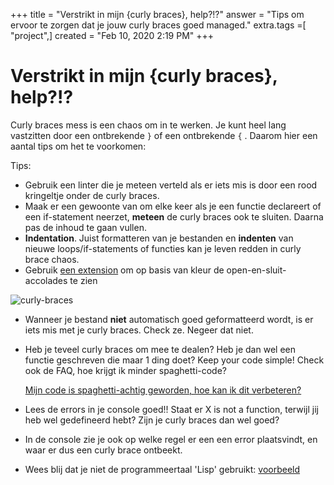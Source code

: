 +++
title = "Verstrikt in mijn {curly braces}, help?!?"
answer = "Tips om ervoor te zorgen dat je jouw curly braces goed managed."
extra.tags =[ "project",]
created = "Feb 10, 2020 2:19 PM"
+++
# Verstrikt in mijn {curly braces}, help?!?


Curly braces mess is een chaos om in te werken. Je kunt heel lang vastzitten door een ontbrekende `}` of een ontbrekende `{` . Daarom hier een aantal tips om het te voorkomen: 

Tips: 

- Gebruik een linter die je meteen verteld als er iets mis is door een rood kringeltje onder de curly braces.
- Maak er een gewoonte van om elke keer als je een functie declareert of een if-statement neerzet, **meteen** de curly braces ook te sluiten. Daarna pas de inhoud te gaan vullen.
- **Indentation**. 
Juist formatteren van je bestanden en **indenten** van nieuwe loops/if-statements of functies kan je leven redden in curly brace chaos.
- Gebruik [een extension](https://www.notion.so/wincacademy/Bracket-Pair-Colorizer-2-223642f5790a44fe8aa8ead774918df5) om op basis van kleur de open-en-sluit-accolades te zien

![curly-braces](@/curly-braces.png)

- Wanneer je bestand **niet** automatisch goed geformatteerd wordt, is er iets mis met je curly braces. Check ze. Negeer dat niet.
- Heb je teveel curly braces om mee te dealen? Heb je dan wel een functie geschreven die maar 1 ding doet? Keep your code simple! Check ook de FAQ, hoe krijgt ik minder spaghetti-code?

    [Mijn code is spaghetti-achtig geworden, hoe kan ik dit verbeteren?](@/hoe-voorkom-je-spaghetti-code.md)

- Lees de errors in je console goed!! Staat er X is not a function, terwijl jij heb wel gedefineerd hebt? Zijn je curly braces dan wel goed?
- In de console zie je ook op welke regel er een een error plaatsvindt, en waar er dus een curly brace ontbeekt.
- Wees blij dat je niet de programmeertaal 'Lisp' gebruikt: [voorbeeld](https://github.com/google/lisp-koans/blob/master/koans/hash-tables.lsp#L25)